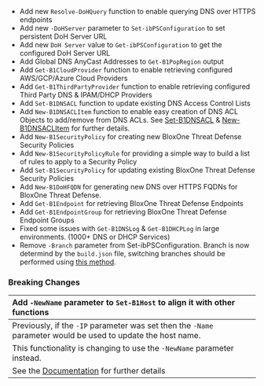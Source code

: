 - Add new `Resolve-DoHQuery` function to enable querying DNS over HTTPS endpoints
- Add new `-DoHServer` parameter to `Set-ibPSConfiguration` to set persistent DoH Server URL
- Add new `DoH Server` value to `Get-ibPSConfiguration` to get the configured DoH Server URL
- Add Global DNS AnyCast Addresses to `Get-B1PopRegion` output
- Add `Get-B1CloudProvider` function to enable retrieving configured AWS/GCP/Azure Cloud Providers
- Add `Get-B1ThirdPartyProvider` function to enable retrieving configured Third Party DNS & IPAM/DHCP Providers
- Add `Set-B1DNSACL` function to update existing DNS Access Control Lists
- Add `New-B1DNSACLItem` function to enable easy creation of DNS ACL Objects to add/remove from DNS ACLs. See [Set-B1DNSACL](https://ibps.readthedocs.io/en/latest/BloxOne/BloxOne%20DDI/Set-B1DNSACL/) & [New-B1DNSACLItem](https://ibps.readthedocs.io/en/latest/BloxOne/BloxOne%20DDI/New-B1DNSACLItem/) for further details.
- Add `New-B1SecurityPolicy` for creating new BloxOne Threat Defense Security Policies
- Add `New-B1SecurityPolicyRule` for providing a simple way to build a list of rules to apply to a Security Policy
- Add `Set-B1SecurityPolicy` for updating existing BloxOne Threat Defense Security Policies
- Add `New-B1DoHFQDN` for generating new DNS over HTTPS FQDNs for BloxOne Threat Defense.
- Add `Get-B1Endpoint` for retrieving BloxOne Threat Defense Endpoints
- Add `Get-B1EndpointGroup` for retrieving BloxOne Threat Defense Endpoint Groups
- Fixed some issues with `Get-B1DNSLog` & `Get-B1DHCPLog` in large environments. (1000+ DNS or DHCP Services)
- Remove `-Branch` parameter from Set-ibPSConfiguration. Branch is now determind by the `build.json` file, switching branches should be performed using [this method](https://github.com/TehMuffinMoo/ibPS?tab=readme-ov-file#installing-from-github).

### Breaking Changes

|  **Add `-NewName` parameter to `Set-B1Host` to align it with other functions**  |
|:-------------------------|
| Previously, if the `-IP` parameter was set then the `-Name` parameter would be used to update the host name. |
| This functionality is changing to use the `-NewName` parameter instead. |
| See the <a href="https://ibps.readthedocs.io/en/latest/BloxOne/BloxOne%20Platform/Set-B1Host/">Documentation</a> for further details |
